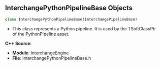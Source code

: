 ## InterchangePythonPipelineBase Objects

```python
class InterchangePythonPipelineBase(InterchangePipelineBase)
```

* This class represents a Python pipeline. It is used by the TSoftClassPtr of the PythonPipeline asset.

**C++ Source:**

- **Module**: InterchangeEngine
- **File**: InterchangePythonPipelineBase.h

<a id="unreal.InterchangePythonPipelineAsset"></a>